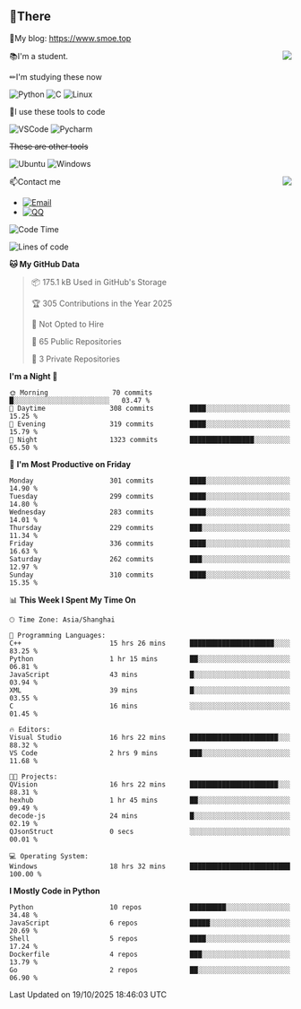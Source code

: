 
## 👏There

📰My blog: https://www.smoe.top

<img align="right" src="https://github-readme-stats.vercel.app/api/top-langs/?username=AkashiCoin"/>


📚I'm a student.

✏I'm studying these now

![Python](https://img.shields.io/badge/-Python-blue?style=flat-square&logo=Python&logoColor=fff)
![C](https://img.shields.io/badge/-C-585858?style=flat-square&logo=C&logoColor=fff)
![Linux](https://img.shields.io/badge/-Linux-black?style=flat-square&logo=Linux&logoColor=fff)

🔨I use these tools to code

![VSCode](https://img.shields.io/badge/-VSCode-blue?style=flat-square&logo=visualstudiocode&logoColor=fff)
![Pycharm](https://img.shields.io/badge/-Pycharm-green?style=flat-square&logo=pycharm&logoColor=fff)

 ~~These are other tools~~

![Ubuntu](https://img.shields.io/badge/-Ubuntu-orange?style=flat-square&logo=Ubuntu&logoColor=fff)
![Windows](https://img.shields.io/badge/-Windows-blue?style=flat-square&logo=Windows&logoColor=fff)

<img align="right" src="https://github-readme-stats.vercel.app/api?username=AkashiCoin" />


📫Contact me

* [![Email](https://img.shields.io/badge/Email-l1040186796@gmail.com-1?style=social&logoColor=fff)](mailto:l1040186796@gmail.com)
* [![QQ](https://img.shields.io/badge/QQ-1040186796-1?style=social&logoColor=fff)](tencent://AddContact/?fromId=45&fromSubId=1&subcmd=all&uin=1040186796&website=www.oicqzone.com)

<!--START_SECTION:waka-->
![Code Time](http://img.shields.io/badge/Code%20Time-1%2C520%20hrs%2051%20mins-blue)

![Lines of code](https://img.shields.io/badge/From%20Hello%20World%20I%27ve%20Written-336.8%20thousand%20lines%20of%20code-blue)

**🐱 My GitHub Data** 

> 📦 175.1 kB Used in GitHub's Storage 
 > 
> 🏆 305 Contributions in the Year 2025
 > 
> 🚫 Not Opted to Hire
 > 
> 📜 65 Public Repositories 
 > 
> 🔑 3 Private Repositories 
 > 
**I'm a Night 🦉** 

```text
🌞 Morning                70 commits          █░░░░░░░░░░░░░░░░░░░░░░░░   03.47 % 
🌆 Daytime                308 commits         ████░░░░░░░░░░░░░░░░░░░░░   15.25 % 
🌃 Evening                319 commits         ████░░░░░░░░░░░░░░░░░░░░░   15.79 % 
🌙 Night                  1323 commits        ████████████████░░░░░░░░░   65.50 % 
```
📅 **I'm Most Productive on Friday** 

```text
Monday                   301 commits         ████░░░░░░░░░░░░░░░░░░░░░   14.90 % 
Tuesday                  299 commits         ████░░░░░░░░░░░░░░░░░░░░░   14.80 % 
Wednesday                283 commits         ████░░░░░░░░░░░░░░░░░░░░░   14.01 % 
Thursday                 229 commits         ███░░░░░░░░░░░░░░░░░░░░░░   11.34 % 
Friday                   336 commits         ████░░░░░░░░░░░░░░░░░░░░░   16.63 % 
Saturday                 262 commits         ███░░░░░░░░░░░░░░░░░░░░░░   12.97 % 
Sunday                   310 commits         ████░░░░░░░░░░░░░░░░░░░░░   15.35 % 
```


📊 **This Week I Spent My Time On** 

```text
🕑︎ Time Zone: Asia/Shanghai

💬 Programming Languages: 
C++                      15 hrs 26 mins      █████████████████████░░░░   83.25 % 
Python                   1 hr 15 mins        ██░░░░░░░░░░░░░░░░░░░░░░░   06.81 % 
JavaScript               43 mins             █░░░░░░░░░░░░░░░░░░░░░░░░   03.94 % 
XML                      39 mins             █░░░░░░░░░░░░░░░░░░░░░░░░   03.55 % 
C                        16 mins             ░░░░░░░░░░░░░░░░░░░░░░░░░   01.45 % 

🔥 Editors: 
Visual Studio            16 hrs 22 mins      ██████████████████████░░░   88.32 % 
VS Code                  2 hrs 9 mins        ███░░░░░░░░░░░░░░░░░░░░░░   11.68 % 

🐱‍💻 Projects: 
QVision                  16 hrs 22 mins      ██████████████████████░░░   88.31 % 
hexhub                   1 hr 45 mins        ██░░░░░░░░░░░░░░░░░░░░░░░   09.49 % 
decode-js                24 mins             █░░░░░░░░░░░░░░░░░░░░░░░░   02.19 % 
QJsonStruct              0 secs              ░░░░░░░░░░░░░░░░░░░░░░░░░   00.01 % 

💻 Operating System: 
Windows                  18 hrs 32 mins      █████████████████████████   100.00 % 
```

**I Mostly Code in Python** 

```text
Python                   10 repos            █████████░░░░░░░░░░░░░░░░   34.48 % 
JavaScript               6 repos             █████░░░░░░░░░░░░░░░░░░░░   20.69 % 
Shell                    5 repos             ████░░░░░░░░░░░░░░░░░░░░░   17.24 % 
Dockerfile               4 repos             ███░░░░░░░░░░░░░░░░░░░░░░   13.79 % 
Go                       2 repos             ██░░░░░░░░░░░░░░░░░░░░░░░   06.90 % 
```




 Last Updated on 19/10/2025 18:46:03 UTC
<!--END_SECTION:waka-->
